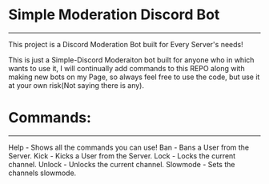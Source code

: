 # Simple Moderation Discord Bot
------
This project is a Discord Moderation Bot built for Every Server's needs!




This is just a Simple-Discord Moderaiton bot built for anyone who in which wants to use it, I will continually add commands to this REPO along with making new bots on my Page, so always feel free to use the code, but use it at your own risk(Not saying there is any).

# Commands:
------
Help - Shows all the commands you can use!
Ban - Bans a User from the Server.
Kick - Kicks a User from the Server.
Lock - Locks the current channel.
Unlock - Unlocks the current channel.
Slowmode - Sets the channels slowmode.
